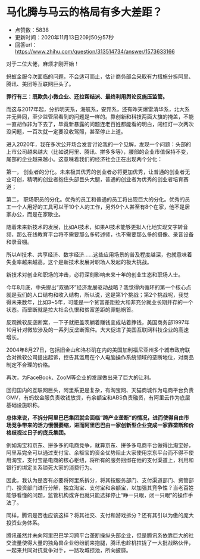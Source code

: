 # 马化腾与马云的格局有多大差距？
- 点赞数：5838
- 更新时间：2020年11月13日20时50分57秒
- 回答url：https://www.zhihu.com/question/313514734/answer/1573633166
<body>
 <p data-pid="pZvui99n">对于二位大佬，麻烦才刚开始！</p>
 <p data-pid="g-FcPqjK">蚂蚁金服今次面临的问题，不会适可而止，估计商务部会采取有力措施分拆阿里、腾讯、美团等互联网巨头了。</p>
 <p data-pid="Jrw_oJP9"><b>罪行有三：既欺负小微企业、还拉帮结派、最终利用舆论反施压监管。</b></p>
 <p data-pid="DaNFsiRD">而这与2017年起，分拆明天系，海航系，安邦系，还有昨天爆雷清华系，北大系并无异同，至少监管层看到的问题是一样的。靠创新和科技两面大旗的掩盖，不能一直胡作非为下去了，毕竟新暴露的问题连老百姓都能看的明白，闯红灯一次两次没问题，一百次就一定要没收驾照，甚至停止上道。</p>
 <p data-pid="ZuS82NaG">进入2020年，我在多次公开场合发言讨论我的一个见解，发现一个问题：头部的上市公司越来越大（比如说阿里、腾讯、拼多多等），腰部的企业市值保持不变，尾部的企业越来越小。这意味着我们的经济社会正在出现两个分化：</p>
 <p data-pid="z3vLkqkJ">第一， 创业者的分化。未来极其优秀的创业者必将更加优秀，让普通的创业者无业可创，精明的创业者抱住头部巨头大腿，普通的创业者为优秀的创业者培育赛道；</p>
 <p data-pid="llA8FeUi">第二， 职场职员的分化。优秀的员工和普通的员工将出现巨大的分化。优秀的员工一个人用好的工具可以干10个人的工作，另外9个人甚至有8个在家，他不是居家办公，而是在家歇业。</p>
 <p data-pid="1_ZcGkYO">随着未来新技术的发展，比如AI技术，如果AI技术能够更拟人化地实现文字转音频，那么在线教育平台将不需要那么多转述师，也不需要那么多的摄像、录音设备和录音棚。</p>
 <p data-pid="N-fr-xre">所以AI技术、共享经济、数字经济……这些应用场景的普及程度越深，也就意味着失业率越来越高。这个是新技术发展对职场人发起的极大挑战。</p>
 <p data-pid="Hesboz0V">新技术对创业和职场的冲击，必将深刻影响未来十年的创业生态和职场人士。</p>
 <p data-pid="6cfBniIm">今年8月底，中央提出“双循环”经济发展驱动战略？我觉得内循环的第一个核心点就是我们的人口结构和收入结构，所以说，这是第1个挑战；第2个挑战呢，我觉得未来数年，比如3~5年，可能是一个贫富差距拉大和非充分就业长期并存的一个状态。而垄断就是拉大社会仇恨和贫富差距的罪魁祸首。</p>
 <p data-pid="6U8LlVBJ">反观微软反垄断案，一下子就把盖茨躺着赚钱变成站着挣钱，美国商务部1997年10月针对微软涉及的一系列反垄断案件。大大促进了美国互联网科技企业的高速增长。</p>
 <p data-pid="pmcfMf1A">2004年8月27日，包括旧金山和洛杉矶在内的美国加利福尼亚州多个城市政府联合对微软公司提出起诉，控告其滥用在个人电脑操作系统领域的垄断地位，对商品制定不合理的价格。</p>
 <p data-pid="Ar0w1R-x">再次，为FaceBook、ZooM等企业的发展做出来了巨大的让利。</p>
 <p data-pid="z45Nkiyg">回归国内的互联网巨头，阿里系更是复杂，有淘宝网、天猫商城作为电商平台负责GMV，有蚂蚁金服负责收钱放贷，有余额宝和ABS负责融资，有阿里云作为底层基础设施职称。</p>
 <p data-pid="ikv_SfyO"><b>总体来说，不拆分阿里巴巴集团就会面临“跨产业垄断”的情况，进而使得自由市场竞争带来的活力慢慢萎缩，进而阿里巴巴由一家创新型企业变成一家靠垄断和价格歧视过日子的庞氏集团。</b></p>
 <p data-pid="E-SIdL3H">例如淘宝和京东、拼多多的电商竞争，就算京东、拼多多电商平台做得比淘宝好，阿里系完全可以通过支付宝、余额宝的资金优势阻止大家使用京东平台而不得不使用淘宝，支付宝是电商的核心枢纽，将所有的服务捆绑在他的支付渠道上，利用和银行的绑定关系锁死大家的消费行为。</p>
 <p data-pid="BhiPs7ee">因此，我认为是否有必要将阿里系拆分，将其按服务部门、支付渠道部门、资管部门、投资部门进行分解，独立淘宝、支付宝和余额宝，以加强其竞争性？当老百姓能够看懂的问题，监管机构或许也就只能选择停止“睁一只眼，闭一只眼”的操作手法了。</p>
 <p data-pid="dH9bCScP">同样，腾讯是否也应该这样？将其社交、支付和游戏拆分？还有其引以为傲的庞大投资业务体系。</p>
 <p data-pid="ICGC_RGW">腾讯虽然并未向阿里巴巴学习跨平台垄断操纵头部企业，但是腾讯系依靠巨大的社交流量使得大量的独角兽企业纷纷前来抱腿，腾讯也趁机拉拢了一大批战略伙伴，一起来共同对抗竞争对手，一路攻城掠池，所向披靡。</p>
</body>